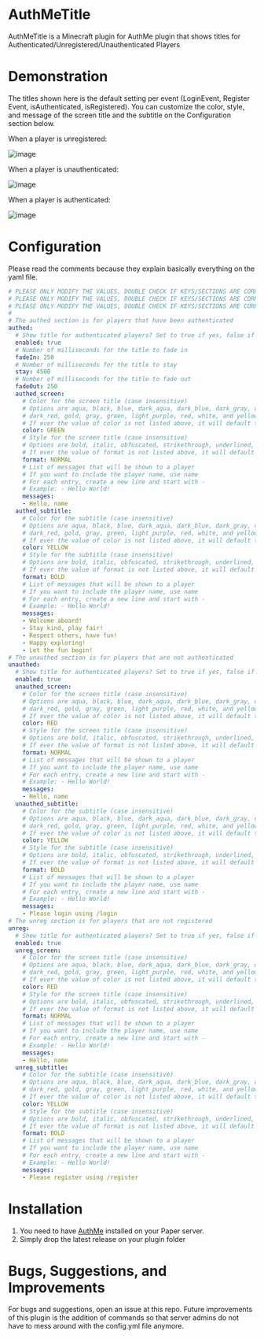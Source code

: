 # AuthMeTitle
AuthMeTitle is a Minecraft plugin for AuthMe plugin that shows titles for Authenticated/Unregistered/Unauthenticated Players

# Demonstration

The titles shown here is the default setting per event (LoginEvent, Register Event, isAuthenticated, isRegistered). You can customize the color, style, and message of the screen title and the subtitle on the Configuration section below.

When a player is unregistered:

![image](https://github.com/Zjaun/AuthMeTitle/assets/91415509/87515893-36c8-4805-8834-15a432c9e5e5)

When a player is unauthenticated:

![image](https://github.com/Zjaun/AuthMeTitle/assets/91415509/a8afa334-5cdd-404b-a6cf-ea3002ce3baf)

When a player is authenticated:

![image](https://github.com/Zjaun/AuthMeTitle/assets/91415509/d5ac1a05-b853-4061-bc59-2d833a4b1dfb)

# Configuration

Please read the comments because they explain basically everything on the yaml file.

```yaml
# PLEASE ONLY MODIFY THE VALUES, DOUBLE CHECK IF KEYS/SECTIONS ARE CORRECT
# PLEASE ONLY MODIFY THE VALUES, DOUBLE CHECK IF KEYS/SECTIONS ARE CORRECT
# PLEASE ONLY MODIFY THE VALUES, DOUBLE CHECK IF KEYS/SECTIONS ARE CORRECT
#
# The authed section is for players that have been authenticated
authed:
  # Show title for authenticated players? Set to true if yes, false if not (booleans only)
  enabled: true
  # Number of milliseconds for the title to fade in
  fadeIn: 250
  # Number of milliseconds for the title to stay
  stay: 4500
  # Number of milliseconds for the title to fade out
  fadeOut: 250
  authed_screen:
    # Color for the screen title (case insensitive)
    # Options are aqua, black, blue, dark_aqua, dark_blue, dark_gray, dark_green, dark_purple,
    # dark_red, gold, gray, green, light_purple, red, white, and yellow.
    # If ever the value of color is not listed above, it will default to white
    color: GREEN
    # Style for the screen title (case insensitive)
    # Options are bold, italic, obfuscated, strikethrough, underlined, and normal
    # If ever the value of format is not listed above, it will default to normal formatting
    format: NORMAL
    # List of messages that will be shown to a player
    # If you want to include the player name, use name
    # For each entry, create a new line and start with -
    # Example: - Hello World!
    messages:
    - Hello, name
  authed_subtitle:
    # Color for the subtitle (case insensitive)
    # Options are aqua, black, blue, dark_aqua, dark_blue, dark_gray, dark_green, dark_purple,
    # dark_red, gold, gray, green, light_purple, red, white, and yellow.
    # If ever the value of color is not listed above, it will default to white
    color: YELLOW
    # Style for the subtitle (case insensitive)
    # Options are bold, italic, obfuscated, strikethrough, underlined, and normal
    # If ever the value of format is not listed above, it will default to normal formatting
    format: BOLD
    # List of messages that will be shown to a player
    # If you want to include the player name, use name
    # For each entry, create a new line and start with -
    # Example: - Hello World!
    messages:
    - Welcome aboard!
    - Stay kind, play fair!
    - Respect others, have fun!
    - Happy exploring!
    - Let the fun begin!
# The unauthed section is for players that are not authenticated
unauthed:
  # Show title for authenticated players? Set to true if yes, false if not (booleans only)
  enabled: true
  unauthed_screen:
    # Color for the screen title (case insensitive)
    # Options are aqua, black, blue, dark_aqua, dark_blue, dark_gray, dark_green, dark_purple,
    # dark_red, gold, gray, green, light_purple, red, white, and yellow.
    # If ever the value of color is not listed above, it will default to white
    color: RED
    # Style for the screen title (case insensitive)
    # Options are bold, italic, obfuscated, strikethrough, underlined, and normal
    # If ever the value of format is not listed above, it will default to normal formatting
    format: NORMAL
    # List of messages that will be shown to a player
    # If you want to include the player name, use name
    # For each entry, create a new line and start with -
    # Example: - Hello World!
    messages:
    - Hello, name
  unauthed_subtitle:
    # Color for the subtitle (case insensitive)
    # Options are aqua, black, blue, dark_aqua, dark_blue, dark_gray, dark_green, dark_purple,
    # dark_red, gold, gray, green, light_purple, red, white, and yellow.
    # If ever the value of color is not listed above, it will default to white
    color: YELLOW
    # Style for the subtitle (case insensitive)
    # Options are bold, italic, obfuscated, strikethrough, underlined, and normal
    # If ever the value of format is not listed above, it will default to normal formatting
    format: BOLD
    # List of messages that will be shown to a player
    # If you want to include the player name, use name
    # For each entry, create a new line and start with -
    # Example: - Hello World!
    messages:
    - Please login using /login
# The unreg section is for players that are not registered
unreg:
  # Show title for authenticated players? Set to true if yes, false if not (booleans only)
  enabled: true
  unreg_screen:
    # Color for the screen title (case insensitive)
    # Options are aqua, black, blue, dark_aqua, dark_blue, dark_gray, dark_green, dark_purple,
    # dark_red, gold, gray, green, light_purple, red, white, and yellow.
    # If ever the value of color is not listed above, it will default to white
    color: RED
    # Style for the screen title (case insensitive)
    # Options are bold, italic, obfuscated, strikethrough, underlined, and normal
    # If ever the value of format is not listed above, it will default to normal formatting
    format: NORMAL
    # List of messages that will be shown to a player
    # If you want to include the player name, use name
    # For each entry, create a new line and start with -
    # Example: - Hello World!
    messages:
    - Hello, name
  unreg_subtitle:
    # Color for the subtitle (case insensitive)
    # Options are aqua, black, blue, dark_aqua, dark_blue, dark_gray, dark_green, dark_purple,
    # dark_red, gold, gray, green, light_purple, red, white, and yellow.
    # If ever the value of color is not listed above, it will default to white
    color: YELLOW
    # Style for the subtitle (case insensitive)
    # Options are bold, italic, obfuscated, strikethrough, underlined, and normal
    # If ever the value of format is not listed above, it will default to normal formatting
    format: BOLD
    # List of messages that will be shown to a player
    # If you want to include the player name, use name
    # For each entry, create a new line and start with -
    # Example: - Hello World!
    messages:
    - Please register using /register
```

# Installation

1. You need to have [AuthMe](https://github.com/AuthMe/AuthMeReloaded) installed on your Paper server.
2. Simply drop the latest release on your plugin folder

# Bugs, Suggestions, and Improvements

For bugs and suggestions, open an issue at this repo. Future improvements of this plugin is the addition of commands so that server admins do not have to mess around with the config.yml file anymore.

